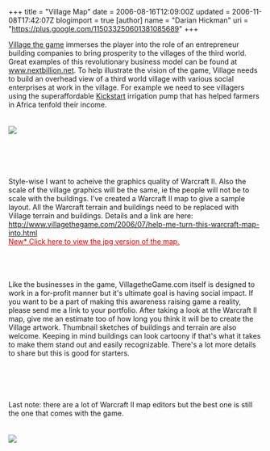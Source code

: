 +++
title = "Village Map"
date = 2006-08-16T12:09:00Z
updated = 2006-11-08T17:42:07Z
blogimport = true 
[author]
	name = "Darian Hickman"
	uri = "https://plus.google.com/115033250601381085689"
+++

<a href="http://www.villagethegame.com">Village the game</a> immerses the player into the role of an entrepreneur building companies to bring prosperity to the villages of the third world. Great examples of this revolutionary business model can be found at www.nextbillion.net.  To help illustrate the vision of the game, Village needs to build an overhead view of a third world village with various social enterprises at work in the village.  For example we need to see villagers using the superaffordable <a href="http://www.kickstart.org">Kickstart</a> irrigation pump that has helped farmers in Africa tenfold their income.<br /><br /><br /><img src="http://www.villagethegame.com/uploaded_images/color1.jpg" /><br /><br /><br /><br /><br /><br />Style-wise I want to acheive the graphics quality of Warcraft II.  Also the scale of the village graphics will be the same, ie the people will not be to scale with the buildings.  I've created a Warcraft II map to give a sample layout.  All the Warcraft terrain and buildings need to be replaced with Village terrain and buildings.  Details and a link are here: <a href="http://www.villagethegame.com/2006/07/help-me-turn-this-warcraft-map-into.html">http://www.villagethegame.com/2006/07/help-me-turn-this-warcraft-map-into.html</a><br /><a style="color: rgb(204, 0, 0);" href="http://picasaweb.google.com/darian.hickman/GuiSamples/photo?authkey=bO-ePvU49I0CSvqJNt3LXfFFoqE#4964253906149507090">New* Click here to view the jpg version of the map.</a><br /><br /><br /><br /><br />Like the businesses in the game, VillagetheGame.com itself is designed to work in a for-profit manner but it's ultimate goal is having social impact. If you want to be a part of making this awareness raising game a reality, please send me a link to your portfolio.  After taking a look at the Warcraft II map, give me an estimate too of how long you think it will be to create the Village artwork. Thumbnail sketches of buildings and terrain are also welcome.  Keeping in mind buildings can look cartoony if that's what it takes to make them  stand out and easily recognizable.  There's a lot more details to share but this is good for starters.<br /><br /><br /><br /><br /><br />Last note: there are a lot of Warcraft II map editors but the best one is still the one that comes with the game.<br /><br /><br /><a href="http://www.amazon.com/exec/obidos/redirect?link_code=as2&path=ASIN/B00001SHNG&amp;amp;tag=darianhickman-20&camp=1789&amp;creative=9325"><img src="B00001SHNG.01._AA_SCMZZZZZZZ_.jpg" border="0" /></a><img src="http://www.assoc-amazon.com/e/ir?t=darianhickman-20&l=as2&amp;amp;o=1&a=B00001SHNG" alt="" style="border: medium none  ! important; margin: 0px ! important;" border="0" height="1" width="1" />
